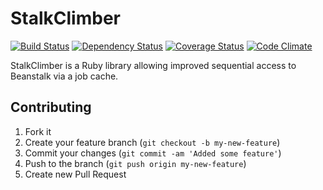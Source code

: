 # StalkClimber
[![Build Status](https://secure.travis-ci.org/freewrite/stalk_climber.png)](http://travis-ci.org/freewrite/stalk_climber)
[![Dependency Status](https://gemnasium.com/freewrite/stalk_climber.png)](https://gemnasium.com/freewrite/stalk_climber)
[![Coverage Status](https://coveralls.io/repos/freewrite/stalk_climber/badge.png?branch=master)](https://coveralls.io/r/freewrite/stalk_climber)
[![Code Climate](https://codeclimate.com/github/freewrite/stalk_climber.png)](https://codeclimate.com/github/freewrite/stalk_climber)

StalkClimber is a Ruby library allowing improved sequential access to Beanstalk via a job cache.

## Contributing

1. Fork it
2. Create your feature branch (`git checkout -b my-new-feature`)
3. Commit your changes (`git commit -am 'Added some feature'`)
4. Push to the branch (`git push origin my-new-feature`)
5. Create new Pull Request
